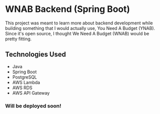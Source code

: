 # WNAB Backend (Spring Boot)
This project was meant to learn more about backend development while building something that I would actually use, You Need A Budget (YNAB). Since it's open source, I thought We Need A Budget (WNAB) would be pretty fitting.

## Technologies Used
- Java
- Spring Boot
- PostgreSQL
- AWS Lambda
- AWS RDS
- AWS API Gateway

### Will be deployed soon!
